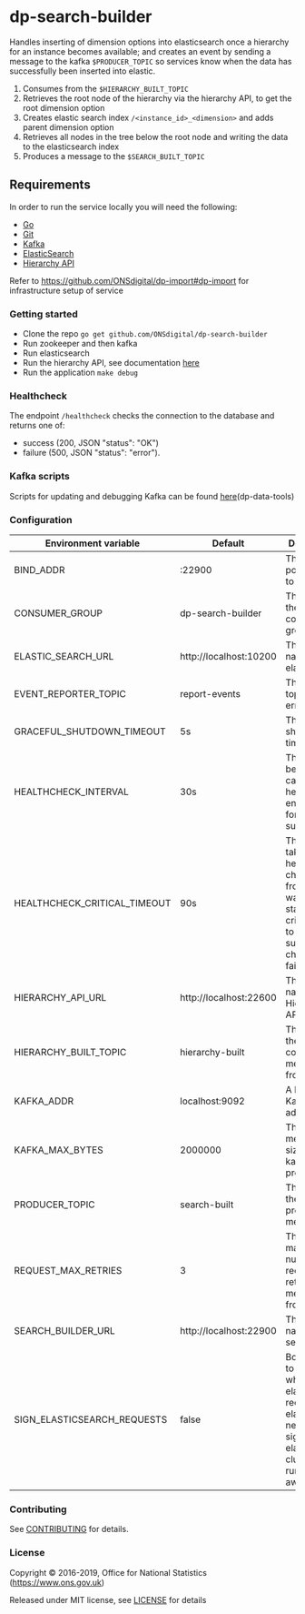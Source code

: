 dp-search-builder
==================

Handles inserting of dimension options into elasticsearch once a hierarchy for an instance becomes available;
and creates an event by sending a message to the kafka `$PRODUCER_TOPIC` so services know when the data has successfully been inserted into elastic.

1. Consumes from the `$HIERARCHY_BUILT_TOPIC`
2. Retrieves the root node of the hierarchy via the hierarchy API, to get the root dimension option
3. Creates elastic search index `/<instance_id>_<dimension>` and adds parent dimension option
4. Retrieves all nodes in the tree below the root node and writing the data to the elasticsearch index
5. Produces a message to the `$SEARCH_BUILT_TOPIC`

Requirements
-----------------
In order to run the service locally you will need the following:
- [Go](https://golang.org/doc/install)
- [Git](https://git-scm.com/downloads)
- [Kafka](https://kafka.apache.org/)
- [ElasticSearch](https://www.elastic.co/guide/en/elasticsearch/reference/5.4/index.html)
- [Hierarchy API](https://github.com/ONSdigital/dp-hierarchy-api)

Refer to https://github.com/ONSdigital/dp-import#dp-import for infrastructure setup of service

### Getting started

* Clone the repo `go get github.com/ONSdigital/dp-search-builder`
* Run zookeeper and then kafka
* Run elasticsearch
* Run the hierarchy API, see documentation [here](https://github.com/ONSdigital/dp-hierarchy-api)
* Run the application `make debug`

### Healthcheck

The endpoint `/healthcheck` checks the connection to the database and returns
one of:

- success (200, JSON "status": "OK")
- failure (500, JSON "status": "error").

### Kafka scripts

Scripts for updating and debugging Kafka can be found [here](https://github.com/ONSdigital/dp-data-tools)(dp-data-tools)

### Configuration

| Environment variable         | Default                              | Description
| ---------------------------- | -------------------------------------| -----------
| BIND_ADDR                    | :22900                               | The host and port to bind to
| CONSUMER_GROUP               | dp-search-builder                    | The name of the Kafka consumer group
| ELASTIC_SEARCH_URL           | http://localhost:10200               | The host name for elasticsearch
| EVENT_REPORTER_TOPIC         | report-events                        | The kafka topic to send errors to
| GRACEFUL_SHUTDOWN_TIMEOUT    | 5s                                   | The graceful shutdown timeout
| HEALTHCHECK_INTERVAL         | 30s                                  | The time between calling healthcheck endpoints for check subsystems
| HEALTHCHECK_CRITICAL_TIMEOUT | 90s                                  | The time taken for the health changes from warning state to critical due to subsystem check failures
| HIERARCHY_API_URL            | http://localhost:22600               | The host name for the Hierarchy API
| HIERARCHY_BUILT_TOPIC        | hierarchy-built                      | The name of the topic to consume messages from
| KAFKA_ADDR                   | localhost:9092                       | A list of Kafka host addresses
| KAFKA_MAX_BYTES              | 2000000                              | The max message size for kafka producer
| PRODUCER_TOPIC               | search-built                         | The name of the topic to produces messages to
| REQUEST_MAX_RETRIES          | 3                                    | The maximum number of request retries messages from
| SEARCH_BUILDER_URL           | http://localhost:22900               | The host name for the service
| SIGN_ELASTICSEARCH_REQUESTS  | false                                | Boolean flag to identify whether elasticsearch requests via elastic API need to be signed if elasticsearch cluster is running in aws


### Contributing

See [CONTRIBUTING](CONTRIBUTING.md) for details.

### License

Copyright © 2016-2019, Office for National Statistics (https://www.ons.gov.uk)

Released under MIT license, see [LICENSE](LICENSE.md) for details
